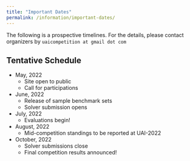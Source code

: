 ```yaml
---
title: "Important Dates"
permalink: /information/important-dates/
---
```

The following is a prospective timelines.
For the details, please contact organizers by `uaicompetition at gmail dot com`

## Tentative Schedule
* May, 2022
  * Site open to public
  * Call for participations
* June, 2022
  * Release of sample benchmark sets
  * Solver submission opens
* July, 2022
  * Evaluations begin!
* August, 2022
  * Mid-competition standings to be reported at UAI-2022
* October, 2022
  * Solver submissions close
  * Final competition results announced!




